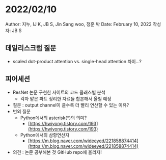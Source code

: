 # 2022/02/10

Author: 지누, IJ K, JB S, Jin Sang woo, 정훈 박
Date: February 10, 2022
작성자: JB S

## 데일리스크럼 질문

- scaled dot-product attention vs. single-head attention 차이...?

## 피어세션

- ResNet 논문 구현한 사이트의 코드 클래스별 분석
    - 각자 맡은 파트 정리한 자료들 합본해서 올릴 예정
- 질문 : output channel이 클수록 더 빨리 연산할 수 있는 이유?
- 번외 질문
    - Python에서의 asterisk(*)의 의미?
        - [https://hwiyong.tistory.com/193](https://hwiyong.tistory.com/193)
    - Python에서의 삼항연산자
        - [https://m.blog.naver.com/wideeyed/221858874414](https://m.blog.naver.com/wideeyed/221858874414)
- 의견 : 논문 공부해본 것 GitHub repo에 올리자!